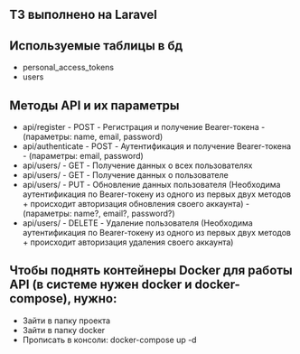 ## ТЗ выполнено на Laravel
## Используемые таблицы в бд
- personal_access_tokens
- users

## Методы API и их параметры
- api/register - POST - Регистрация и получение Bearer-токена - (параметры: name, email, password)
- api/authenticate - POST - Аутентификация и получение Bearer-токена - (параметры: email, password)
- api/users/<id> - GET - Получение данных о всех пользователях
- api/users/<id> - GET - Получение данных о пользователе
- api/users/<id> - PUT - Обновление данных пользователя (Необходима аутентификация по Bearer-токену из одного из первых двух методов + происходит авторизация обновления своего аккаунта) - (параметры: name?, email?, password?)
- api/users/<id> - DELETE - Удаление пользователя (Необходима аутентификация по Bearer-токену из одного из первых двух методов + происходит авторизация удаления своего аккаунта)

## Чтобы поднять контейнеры Docker для работы API (в системе нужен docker и docker-compose), нужно:
- Зайти в папку проекта
- Зайти в папку docker
- Прописать в консоли: docker-compose up -d
